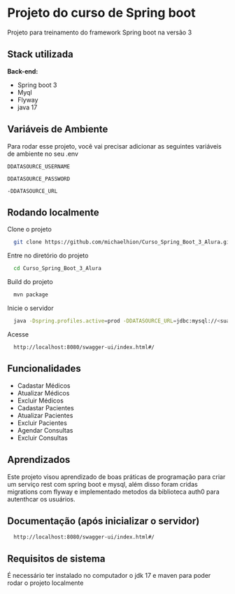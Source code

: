 
# Projeto do curso de Spring boot

Projeto para treinamento do framework Spring boot na versão 3


## Stack utilizada



**Back-end:** 
- Spring boot 3
- Myql
- Flyway
- java 17


## Variáveis de Ambiente

Para rodar esse projeto, você vai precisar adicionar as seguintes variáveis de ambiente no seu .env

`DDATASOURCE_USERNAME`

`DDATASOURCE_PASSWORD`

`-DDATASOURCE_URL`

## Rodando localmente

Clone o projeto

```bash
  git clone https://github.com/michaelhion/Curso_Spring_Boot_3_Alura.git
```

Entre no diretório do projeto

```bash
  cd Curso_Spring_Boot_3_Alura
```

Build do projeto

```bash
  mvn package
```

Inicie o servidor

```bash
  java -Dspring.profiles.active=prod -DDATASOURCE_URL=jdbc:mysql://<sua url do db> -DDATASOURCE_USERNAME=<seu db username> -DDATASOURCE_PASSWORD=<seu db password> -jar target/api-0.0.1-SNAPSHOT.jar
```

Acesse 

```
  http://localhost:8080/swagger-ui/index.html#/
```
## Funcionalidades

- Cadastar Médicos
- Atualizar Médicos
- Excluir Médicos
- Cadastar Pacientes
- Atualizar Pacientes
- Excluir Pacientes
- Agendar Consultas
- Excluir Consultas



## Aprendizados

Este projeto visou aprendizado de boas práticas de programação
para criar um serviço rest com spring boot e mysql, além disso foram cridas migrations com flyway e implementado metodos da biblioteca auth0 para autenthcar os usuários.


## Documentação (após inicializar o servidor)

```
  http://localhost:8080/swagger-ui/index.html#/
```


## Requisitos de sistema

É necessário ter instalado no computador o jdk 17 e maven para 
poder rodar o projeto localmente
